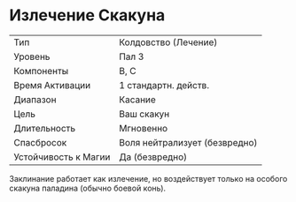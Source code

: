 
# Излечение Скакуна

| | |
|---|---|
|Тип|Колдовство (Лечение)|
|Уровень| Пал 3|
|Компоненты| В, С|
|Время Активации| 1 стандартн. действ.|
|Диапазон| Касание|
|Цель| Ваш скакун|
|Длительность| Мгновенно|
|Спасбросок| Воля нейтрализует (безвредно)|
|Устойчивость к Магии| Да (безвредно)|

Заклинание работает как излечение, но
воздействует только на особого скакуна
паладина (обычно боевой конь).